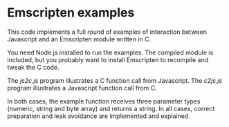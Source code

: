 # Emscripten examples 

This code implements a full round of examples of interaction between Javascript
and an Emscripten module written in C.

You need Node.js installed to run the examples. The compiled module is included,
but you probably want to install Emscripten to recompile and tweak the C code.

The *js2c.js* program illustrates a C function call from Javascript.
The *c2js.js* program illustrates a Javascript function call from C.

In both cases, the example function receives three parameter types (numeric,
string and byte array) and returns a string. In all cases, correct preparation
and leak avoidance are implemented and explained.
